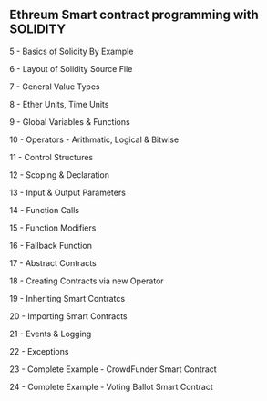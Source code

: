 ## Ethreum Smart contract programming with SOLIDITY

5 - Basics of Solidity By Example

6 - Layout of Solidity Source File

7 - General Value Types

8 - Ether Units, Time Units

9 - Global Variables & Functions

10 - Operators - Arithmatic, Logical & Bitwise

11 - Control Structures

12 - Scoping & Declaration

13 - Input & Output Parameters

14 - Function Calls

15 - Function Modifiers

16 - Fallback Function

17 - Abstract Contracts

18 - Creating Contracts via new Operator

19 - Inheriting Smart Contratcs

20 - Importing Smart Contracts

21 - Events & Logging

22 - Exceptions

23 - Complete Example - CrowdFunder Smart Contract

24 - Complete Example - Voting Ballot Smart Contract



